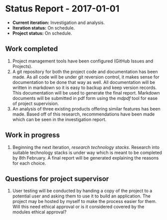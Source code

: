 # Status Report - 2017-01-01

* **Current iteration:** Investigation and analysis.
* **Iteration status:** On schedule.
* **Project status:** On schedule.

## Work completed

1. Project management tools have been configured (GitHub Issues and Projects).
2. A git repository for both the project code and documentation has been made. As all code will be under git reversion control, it makes sense for documentation to be done that way as well. All documentation will be written in markdown so it is easy to backup and keep version records. This documentation will be used to generate the final report. Markdown documents will be submitted in pdf form using the _mdpdf_ tool for ease of project supervision.
3. An analysis of three existing products offering similar features has been made. Based off of this research, recommendations have been made which can be seen in the investigation report.

## Work in progress

1. Beginning the next iteration, _research technology stacks_. Research into suitable technology stacks is under way which is meant to be completed by 8th February. A final report will be generated explaining the reasons for each choice.

## Questions for project supervisor

1. User testing will be conducted by handing a copy of the project to a potential user and asking them to use it to build an application. The project may be hosted by myself to make the process easier for them. Will this need ethical approval or is it considered covered by the modules ethical approval?
